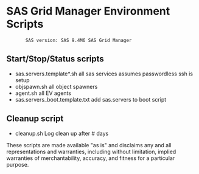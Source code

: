 ﻿# SAS Grid Manager Environment Scripts
           SAS version: SAS 9.4M6 SAS Grid Manager 

## Start/Stop/Status scripts
- sas.servers.template*.sh   all sas services assumes passwordless ssh is setup
- objspawn.sh  all object spawners
- agent.sh  all EV agents
- sas.servers_boot.template.txt  add sas.servers to boot script

## Cleanup script
- cleanup.sh  Log clean up after # days

These scripts are made available "as is" and disclaims any and all representations
and warranties, including without limitation, implied warranties of
merchantability, accuracy, and fitness for a particular purpose.